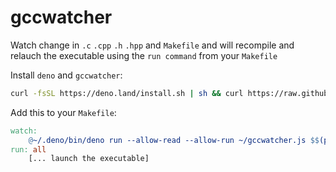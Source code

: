 # gccwatcher
Watch change in `.c` `.cpp` `.h` `.hpp` and `Makefile` and will recompile and relauch the executable using the `run command` from your `Makefile`

Install `deno` and `gccwatcher`:
```bash
curl -fsSL https://deno.land/install.sh | sh && curl https://raw.githubusercontent.com/matubu/gccwatcher/main/gccwatcher.js > ~/gccwatcher.js
```

Add this to your `Makefile`:
```Makefile
watch:
	@~/.deno/bin/deno run --allow-read --allow-run ~/gccwatcher.js $$(pwd)
run: all
	[... launch the executable]
```
